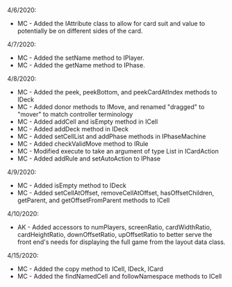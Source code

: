 4/6/2020:
* MC - Added the IAttribute class to allow for card suit and value to potentially be on different sides of the card.

4/7/2020:
* MC - Added the setName method to IPlayer.
* MC - Added the getName method to IPhase.

4/8/2020:
* MC - Added the peek, peekBottom, and peekCardAtIndex methods to IDeck
* MC - Added donor methods to IMove, and renamed "dragged" to "mover" to match controller terminology
* MC - Added addCell and isEmpty method in ICell
* MC - Added addDeck method in IDeck
* MC - Added setCellList and addPhase methods in IPhaseMachine
* MC - Added checkValidMove method to IRule
* MC - Modified execute to take an argument of type List<ICell> in ICardAction
* MC - Added addRule and setAutoAction to IPhase

4/9/2020:
* MC - Added isEmpty method to IDeck
* MC - Added setCellAtOffset, removeCellAtOffset, hasOffsetChildren, getParent, and getOffsetFromParent methods to ICell

4/10/2020:
* AK - Added accessors to numPlayers, screenRatio, cardWidthRatio, cardHeightRatio, downOffsetRatio, upOffsetRatio to
better serve the front end's needs for displaying the full game from the layout data class.

4/15/2020:
* MC - Added the copy method to ICell, IDeck, ICard
* MC - Added the findNamedCell and followNamespace methods to ICell